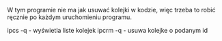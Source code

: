 W tym programie nie ma jak usuwać kolejki w kodzie, więc trzeba to robić ręcznie po każdym uruchomieniu programu.

ipcs -q - wyświetla liste kolejek
ipcrm -q <id> - usuwa kolejke o podanym id
